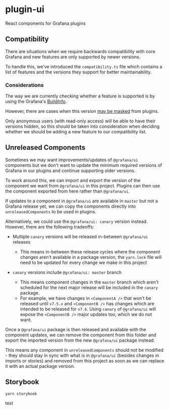 # plugin-ui

React components for Grafana plugins

## Compatibility

There are situations when we require backwards compatibility with core Grafana and new features are only supported by newer versions.

To handle this, we've introduced the `compatibility.ts` file which contains a list of features and the versions they support for better maintainability.

### Considerations

The way we are currently checking whether a feature is supported is by using the Grafana's [BuildInfo](https://grafana.com/docs/grafana/latest/packages_api/data/buildinfo/#version-property).

However, there are cases when this version [may be masked](https://grafana.com/docs/grafana/latest/packages_api/data/buildinfo/#hideversion-property) from plugins.

Only anonymous users (with read-only access) will be able to have their versions hidden, so this should be taken into consideration when deciding whether we should be adding a new feature to our compatibility list.

## Unreleased Components

Sometimes we may want improvements/updates of `@grafana/ui` components but we don't want to update the minimum required versions of Grafana in our plugins and continue supporting older versions.

To work around this, we can import and export the version of the component we want from `@grafana/ui` in this project. Plugins can then use the component exported from here rather than `@grafana/ui`.

If updates to a component in `@grafana/ui` are available in `master` but not a Grafana release yet, we can copy the components directly into `unreleasedComponents` to be used in plugins.

Alternatively, we could use the `@grafana/ui: canary` version instead. However, there are the following tradeoffs:

- Multiple `canary` versions will be released in-between `@grafana/ui` releases

  - This means in-between these release cycles where the component changes aren't available in a package version, the `yarn.lock` file will need to be updated for every change we make in this project

- `canary` versions include `@grafana/ui: master` branch
  - This means component changes in the `master` branch which aren't scheduled for the next major release will be included in the `canary` package.
  - For example, we have changes in `<ComponentA />` that won't be released until `v7.5.x` and `<ComponentB />` has changes which are intended to be released for `v7.6`. Using `canary` of `@grafana/ui` will expose the `<ComponentB />` major updates too, which we do not want.

Once a `@grafana/ui` package is then released and available with the component updates, we can remove the component from this folder and export the imported version from the new `@grafana/ui` package instead.

This means any component in `unreleasedComponents` should not be modified - they should stay in sync with what is in `@grafana/ui` (besides changes in imports or stories) and removed from this project as soon as we can replace it with an actual package version.

## Storybook

```
yarn storybook
```
test
